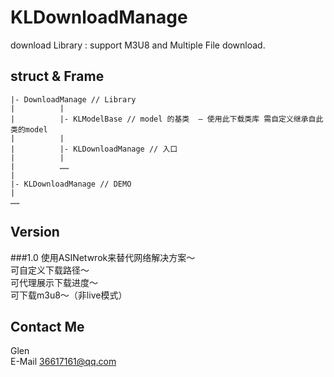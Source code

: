 KLDownloadManage
================
download Library : support M3U8 and Multiple File download.

struct & Frame  
--------
	|- DownloadManage // Library
	|          |
	|          |- KLModelBase // model 的基类  — 使用此下载类库 需自定义继承自此类的model
	|          |
	|          |- KLDownloadManage // 入口
	|          |
	|          ……
	|
	|- KLDownloadManage // DEMO
	|
	……

Version
------------------
###1.0
使用ASINetwrok来替代网络解决方案～  
可自定义下载路径～  
可代理展示下载进度～  
可下载m3u8～（非live模式）  

Contact Me
-----------
Glen  
E-Mail 36617161@qq.com
